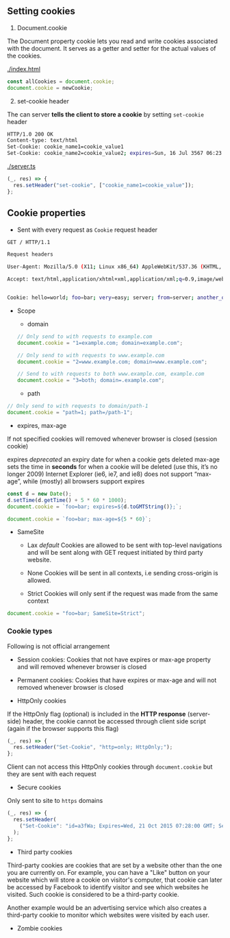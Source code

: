## Setting cookies

1. Document.cookie

The Document property cookie lets you read and write cookies associated with the document. It serves as a getter and setter for the actual values of the cookies.

[ ./index.html ](./index.html)

```js
const allCookies = document.cookie;
document.cookie = newCookie;
```

2. set-cookie header

The can server **tells the client to store a cookie** by setting `set-cookie` header

```sh
HTTP/1.0 200 OK
Content-type: text/html
Set-Cookie: cookie_name1=cookie_value1
Set-Cookie: cookie_name2=cookie_value2; expires=Sun, 16 Jul 3567 06:23:41 GMT
```

[./server.ts](./server.ts)

```ts
(_, res) => {
  res.setHeader("set-cookie", ["cookie_name1=cookie_value"]);
};
```

## Cookie properties

- Sent with every request as `Cookie` request header

```sh
GET / HTTP/1.1

Request headers

User-Agent: Mozilla/5.0 (X11; Linux x86_64) AppleWebKit/537.36 (KHTML, like Gecko) Chrome/81.0.4044.113 Safari/537.36

Accept: text/html,application/xhtml+xml,application/xml;q=0.9,image/webp,image/apng,*/*;q=0.8,application/signed-exchange;v=b3;q=0.9


Cookie: hello=world; foo=bar; very=easy; server; from=server; another_one=from_server
```

- Scope

  - domain

  ```js
  // Only send to with requests to example.com
  document.cookie = "1=example.com; domain=example.com";

  // Only send to with requests to www.example.com
  document.cookie = "2=www.example.com; domain=www.example.com";

  // Send to with requests to both www.example.com, example.com
  document.cookie = "3=both; domain=.example.com";
  ```

  - path

```js
// Only send to with requests to domain/path-1
document.cookie = "path=1; path=/path-1";
```

- expires, max-age

If not specified cookies will removed whenever browser is closed (session cookie)

expires _deprecated_ an expiry date for when a cookie gets deleted
max-age sets the time in **seconds** for when a cookie will be deleted (use this, it’s no longer 2009)
Internet Explorer (ie6, ie7, and ie8) does not support “max-age”, while (mostly) all browsers support expires

```js
const d = new Date();
d.setTime(d.getTime() + 5 * 60 * 1000);
document.cookie = `foo=bar; expires=${d.toGMTString()};`;

document.cookie = `foo=bar; max-age=${5 * 60}`;
```

- SameSite

  - Lax _default_ Cookies are allowed to be sent with top-level navigations and will be sent along with GET request initiated by third party website.

  - None Cookies will be sent in all contexts, i.e sending cross-origin is allowed.

  - Strict Cookies will only sent if the request was made from the same context

```js
document.cookie = "foo=bar; SameSite=Strict";
```

### Cookie types

Following is not official arrangement

- Session cookies: Cookies that not have expires or max-age property and will removed whenever browser is closed

- Permanent cookies: Cookies that have expires or max-age and will not removed whenever browser is closed

- HttpOnly cookies

If the HttpOnly flag (optional) is included in the **HTTP response** (server-side) header, the cookie cannot be accessed through client side script (again if the browser supports this flag)

```js
(_, res) => {
  res.setHeader("Set-Cookie", "http=only; HttpOnly;");
};
```

Client can not access this HttpOnly cookies through `document.cookie` but they are sent with each request

- Secure cookies

Only sent to site to `https` domains

```js
(_, res) => {
  res.setHeader(
    ("Set-Cookie": "id=a3fWa; Expires=Wed, 21 Oct 2015 07:28:00 GMT; Secure;")
  );
};
```

- Third party cookies

Third-party cookies are cookies that are set by a website other than the one you are currently on. For example, you can have a "Like" button on your website which will store a cookie on visitor's computer, that cookie can later be accessed by Facebook to identify visitor and see which websites he visited. Such cookie is considered to be a third-party cookie.

Another example would be an advertising service which also creates a third-party cookie to monitor which websites were visited by each user.

- Zombie cookies
